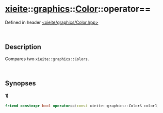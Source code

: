 # [xieite](../../../../xieite.md)\:\:[graphics](../../../../graphics.md)\:\:[Color](../../../Color.md)\:\:operator==
Defined in header [<xieite/graphics/Color.hpp>](../../../../../include/xieite/graphics/Color.hpp)

&nbsp;

## Description
Compares two `xieite::graphics::Colors`.

&nbsp;

## Synopses
#### 1)
```cpp
friend constexpr bool operator==(const xieite::graphics::Color& color1, const xieite::graphics::Color& color2) noexcept;
```
